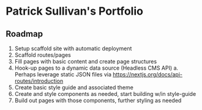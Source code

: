 # Patrick Sullivan's Portfolio

## Roadmap

1. Setup scaffold site with automatic deployment
2. Scaffold routes/pages
3. Fill pages with basic content and create page structures
4. Hook-up pages to a dynamic data source (Headless CMS API)
   a. Perhaps leverage static JSON files via https://nextjs.org/docs/api-routes/introduction
5. Create basic style guide and associated theme
6. Create and style components as needed, start building w/in style-guide
7. Build out pages with those components, further styling as needed